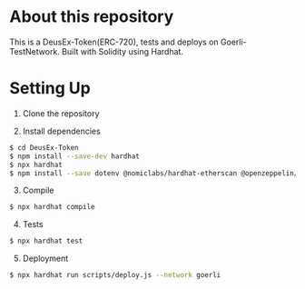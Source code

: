 # About this repository

This is a DeusEx-Token(ERC-720), tests and deploys on Goerli-TestNetwork. Built with Solidity using Hardhat.

# Setting Up


1. Clone the repository

2. Install dependencies

```bash
$ cd DeusEx-Token
$ npm install --save-dev hardhat
$ npx hardhat
$ npm install --save dotenv @nomiclabs/hardhat-etherscan @openzeppelin/contracts
```

3. Compile
```bash
$ npx hardhat compile
```

4. Tests

```bash
$ npx hardhat test
```

5. Deployment
```bash
$ npx hardhat run scripts/deploy.js --network goerli
```
